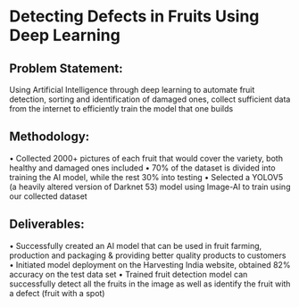 # Detecting Defects in Fruits Using Deep Learning
## Problem Statement: 
Using Artificial Intelligence through deep learning to automate fruit detection, sorting and identification of damaged ones, collect sufficient data from the internet to efficiently train the model that one builds
## Methodology:
•	Collected 2000+ pictures of each fruit that would cover the variety, both healthy and damaged ones included
•	70% of the dataset is divided into training the AI model, while the rest 30% into testing 
•	Selected a YOLOV5 (a heavily altered version of Darknet 53) model using Image-AI to train using our collected dataset  
## Deliverables:
•	Successfully created an AI model that can be used in fruit farming, production and packaging & providing better quality products to customers
•	Initiated model deployment on the Harvesting India website, obtained 82% accuracy on the test data set
•	Trained fruit detection model can successfully detect all the fruits in the image as well as identify the fruit with a defect (fruit with a spot)
